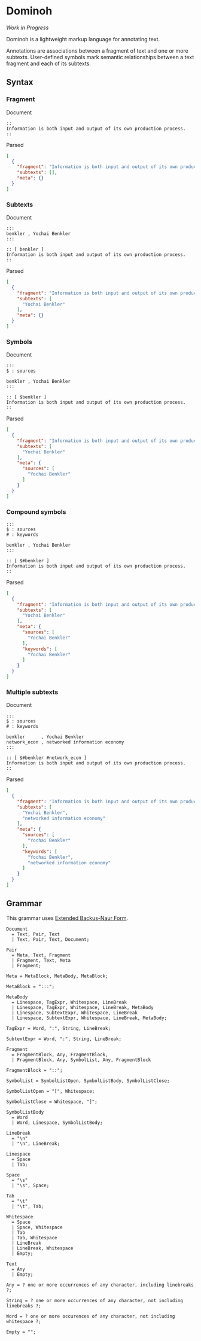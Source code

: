# Dominoh

_Work in Progress_

Dominoh is a lightweight markup language for annotating text.

Annotations are associations between a fragment of text and one or more subtexts.
User-defined symbols mark semantic relationships between a text fragment and
each of its subtexts.

## Syntax


### Fragment

Document

```
::
Information is both input and output of its own production process.
::
```

Parsed

```json
[
  {
    "fragment": "Information is both input and output of its own production process.",
    "subtexts": [],
    "meta": {}
  }
]
```


### Subtexts

Document

```
:::
benkler , Yochai Benkler
:::

:: [ benkler ]
Information is both input and output of its own production process.
::
```

Parsed

```json
[
  {
    "fragment": "Information is both input and output of its own production process.",
    "subtexts": [
      "Yochai Benkler"
    ],
    "meta": {}
  }
]
```


### Symbols

Document

```
:::
$ : sources

benkler , Yochai Benkler
:::

:: [ $benkler ]
Information is both input and output of its own production process.
::
```

Parsed

```json
[
  {
    "fragment": "Information is both input and output of its own production process.",
    "subtexts": [
      "Yochai Benkler"
    ],
    "meta": {
      "sources": [
        "Yochai Benkler"
      ]
    }
  }
]
```


### Compound symbols

```
:::
$ : sources
# : keywords

benkler , Yochai Benkler
:::

:: [ $#benkler ]
Information is both input and output of its own production process.
::
```

Parsed

```json
[
  {
    "fragment": "Information is both input and output of its own production process.",
    "subtexts": [
      "Yochai Benkler"
    ],
    "meta": {
      "sources": [
        "Yochai Benkler"
      ],
      "keywords": [
        "Yochai Benkler"
      ]
    }
  }
]
```


### Multiple subtexts

Document

```
:::
$ : sources
# : keywords

benkler      , Yochai Benkler
network_econ , networked information economy
:::

:: [ $#benkler #network_econ ]
Information is both input and output of its own production process.
::
```

Parsed

```json
[
  {
    "fragment": "Information is both input and output of its own production process.",
    "subtexts": [
      "Yochai Benkler",
      "networked information economy"
    ],
    "meta": {
      "sources": [
        "Yochai Benkler"
      ],
      "keywords": [
        "Yochai Benkler",
        "networked information economy"
      ]
    }
  }
]
```


## Grammar

This grammar uses [Extended Backus-Naur Form](https://en.wikipedia.org/wiki/Extended_Backus%E2%80%93Naur_form).

```ebnf
Document
  = Text, Pair, Text
  | Text, Pair, Text, Document;

Pair
  = Meta, Text, Fragment
  | Fragment, Text, Meta
  | Fragment;

Meta = MetaBlock, MetaBody, MetaBlock;

MetaBlock = ":::";

MetaBody
  = Linespace, TagExpr, Whitespace, LineBreak
  | Linespace, TagExpr, Whitespace, LineBreak, MetaBody
  | Linespace, SubtextExpr, Whitespace, LineBreak
  | Linespace, SubtextExpr, Whitespace, LineBreak, MetaBody;

TagExpr = Word, ":", String, LineBreak;

SubtextExpr = Word, ":", String, LineBreak;

Fragment
  = FragmentBlock, Any, FragmentBlock,
  | FragmentBlock, Any, SymbolList, Any, FragmentBlock

FragmentBlock = "::";

SymbolList = SymbolListOpen, SymbolListBody, SymbolListClose;

SymbolListOpen = "[", Whitespace;

SymbolListClose = Whitespace, "]";

SymbolListBody
  = Word
  | Word, Linespace, SymbolListBody;

LineBreak
  = "\n"
  | "\n", LineBreak;

Linespace
  = Space
  | Tab;

Space
  = "\s"
  | "\s", Space;

Tab
  = "\t"
  | "\t", Tab;

Whitespace
  = Space
  | Space, Whitespace
  | Tab
  | Tab, Whitespace
  | LineBreak
  | LineBreak, Whitespace
  | Empty;

Text
  = Any
  | Empty;

Any = ? one or more occurrences of any character, including linebreaks ?;

String = ? one or more occurrences of any character, not including linebreaks ?;

Word = ? one or more occurences of any character, not including whitespace ?;

Empty = "";
```
